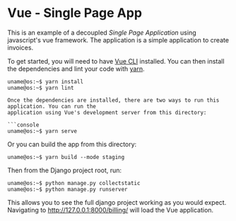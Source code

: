 # Vue - Single Page App

This is an example of a decoupled *Single Page Application* using javascript's vue framework. 
The application is a simple application to create invoices.

To get started, you will need to have [Vue CLI](https://cli.vuejs.org/) installed. You can then
install the dependencies and lint your code with [yarn](https://yarnpkg.com/).

```console
uname@os:~$ yarn install
uname@os:~$ yarn lint

Once the dependencies are installed, there are two ways to run this application. You can run the
application using Vue's development server from this directory:

```console
uname@os:~$ yarn serve
```

Or you can build the app from this directory:

```console
uname@os:~$ yarn build --mode staging
```

Then from the Django project root, run:

```console
uname@os:~$ python manage.py collectstatic
uname@os:~$ python manage.py runserver
```

This allows you to see the full django project working as you would expect. Navigating to
http://127.0.0.1:8000/billing/ will load the Vue application.
